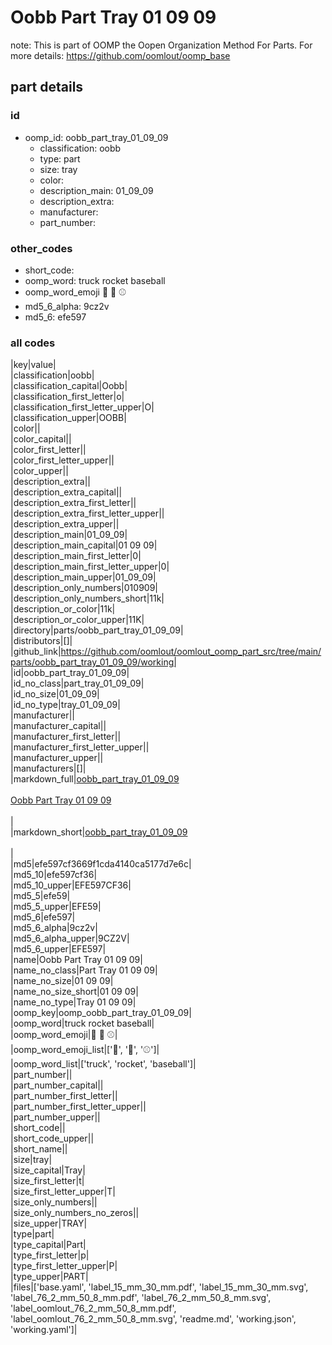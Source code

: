 # Oobb Part Tray 01 09 09  

note: This is part of OOMP the Oopen Organization Method For Parts. For more details: https://github.com/oomlout/oomp_base

##  part details





### id
* oomp_id: oobb_part_tray_01_09_09
  * classification: oobb
  * type: part
  * size: tray
  * color: 
  * description_main: 01_09_09
  * description_extra: 
  * manufacturer: 
  * part_number: 

### other_codes
* short_code: 
* oomp_word: truck rocket baseball
* oomp_word_emoji :truck: :rocket: :baseball:
* md5_6_alpha: 9cz2v
* md5_6: efe597

### all codes 
|key|value|  
|classification|oobb|  
|classification_capital|Oobb|  
|classification_first_letter|o|  
|classification_first_letter_upper|O|  
|classification_upper|OOBB|  
|color||  
|color_capital||  
|color_first_letter||  
|color_first_letter_upper||  
|color_upper||  
|description_extra||  
|description_extra_capital||  
|description_extra_first_letter||  
|description_extra_first_letter_upper||  
|description_extra_upper||  
|description_main|01_09_09|  
|description_main_capital|01 09 09|  
|description_main_first_letter|0|  
|description_main_first_letter_upper|0|  
|description_main_upper|01_09_09|  
|description_only_numbers|010909|  
|description_only_numbers_short|11k|  
|description_or_color|11k|  
|description_or_color_upper|11K|  
|directory|parts/oobb_part_tray_01_09_09|  
|distributors|[]|  
|github_link|https://github.com/oomlout/oomlout_oomp_part_src/tree/main/parts/oobb_part_tray_01_09_09/working|  
|id|oobb_part_tray_01_09_09|  
|id_no_class|part_tray_01_09_09|  
|id_no_size|01_09_09|  
|id_no_type|tray_01_09_09|  
|manufacturer||  
|manufacturer_capital||  
|manufacturer_first_letter||  
|manufacturer_first_letter_upper||  
|manufacturer_upper||  
|manufacturers|[]|  
|markdown_full|[oobb_part_tray_01_09_09](https://github.com/oomlout/oomlout_oomp_part_src/tree/main/parts/oobb_part_tray_01_09_09/working)<br>[](https://github.com/oomlout/oomlout_oomp_part_src/tree/main/parts/oobb_part_tray_01_09_09/working)<br>[Oobb Part Tray 01 09 09](https://github.com/oomlout/oomlout_oomp_part_src/tree/main/parts/oobb_part_tray_01_09_09/working)<br><br>|  
|markdown_short|[oobb_part_tray_01_09_09](https://github.com/oomlout/oomlout_oomp_part_src/tree/main/parts/oobb_part_tray_01_09_09/working)<br><br>|  
|md5|efe597cf3669f1cda4140ca5177d7e6c|  
|md5_10|efe597cf36|  
|md5_10_upper|EFE597CF36|  
|md5_5|efe59|  
|md5_5_upper|EFE59|  
|md5_6|efe597|  
|md5_6_alpha|9cz2v|  
|md5_6_alpha_upper|9CZ2V|  
|md5_6_upper|EFE597|  
|name|Oobb Part Tray 01 09 09|  
|name_no_class|Part Tray 01 09 09|  
|name_no_size|01 09 09|  
|name_no_size_short|01 09 09|  
|name_no_type|Tray 01 09 09|  
|oomp_key|oomp_oobb_part_tray_01_09_09|  
|oomp_word|truck rocket baseball|  
|oomp_word_emoji|:truck: :rocket: :baseball:|  
|oomp_word_emoji_list|[':truck:', ':rocket:', ':baseball:']|  
|oomp_word_list|['truck', 'rocket', 'baseball']|  
|part_number||  
|part_number_capital||  
|part_number_first_letter||  
|part_number_first_letter_upper||  
|part_number_upper||  
|short_code||  
|short_code_upper||  
|short_name||  
|size|tray|  
|size_capital|Tray|  
|size_first_letter|t|  
|size_first_letter_upper|T|  
|size_only_numbers||  
|size_only_numbers_no_zeros||  
|size_upper|TRAY|  
|type|part|  
|type_capital|Part|  
|type_first_letter|p|  
|type_first_letter_upper|P|  
|type_upper|PART|  
|files|['base.yaml', 'label_15_mm_30_mm.pdf', 'label_15_mm_30_mm.svg', 'label_76_2_mm_50_8_mm.pdf', 'label_76_2_mm_50_8_mm.svg', 'label_oomlout_76_2_mm_50_8_mm.pdf', 'label_oomlout_76_2_mm_50_8_mm.svg', 'readme.md', 'working.json', 'working.yaml']|  
